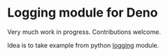 # Logging module for Deno

Very much work in progress. Contributions welcome.

Idea is to take example from python [logging](https://docs.python.org/3/library/logging.html#logging.Logger.log) module.
